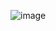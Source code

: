 ![image](https://github.com/heesoo-park/ForCodeKata/assets/80674868/b5abcffe-12d0-4c52-bc67-7eaa2eb59491)
